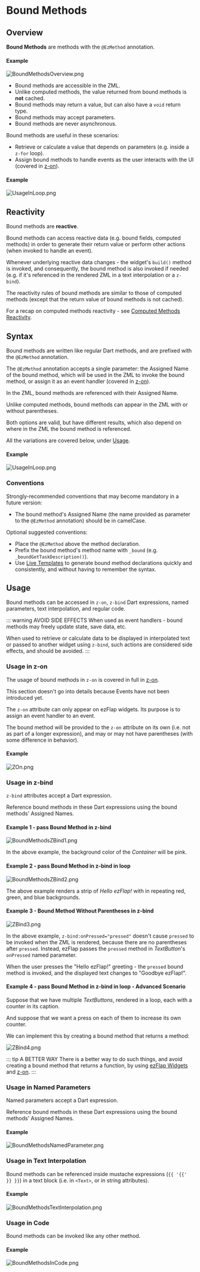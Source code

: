 
# Bound Methods

## Overview
**Bound Methods** are methods with the `@EzMethod` annotation.

#### Example
![BoundMethodsOverview.png](./assets/BoundMethodsOverview.png)

 * Bound methods are accessible in the ZML.
 * Unlike computed methods, the value returned from bound methods is **not** cached.
 * Bound methods may return a value, but can also have a `void` return type.
 * Bound methods may accept parameters.
 * Bound methods are never asynchronous.

Bound methods are useful in these scenarios:
 * Retrieve or calculate a value that depends on parameters (e.g. inside a `z-for` loop).
 * Assign bound methods to handle events as the user interacts with the UI (covered in
   [z-on](/deep-dive/events/events.html#z-on)).

#### Example
![UsageInLoop.png](./assets/UsageInLoop.png)

## Reactivity
Bound methods are **reactive**.

Bound methods can access reactive data (e.g. bound fields, computed methods) in order to generate their return value
or perform other actions (when invoked to handle an event).

Whenever underlying reactive data changes - the widget's `build()` method is invoked, and consequently, the bound
method is also invoked if needed (e.g. if it's referenced in the rendered ZML in a text interpolation or a `z-bind`).

The reactivity rules of bound methods are similar to those of computed methods (except that the return value of bound
methods is not cached).

For a recap on computed methods reactivity - see [Computed Methods Reactivity](/essentials/computed/computed.html#reactivity).


## Syntax
Bound methods are written like regular Dart methods, and are prefixed with the `@EzMethod` annotation.

The `@EzMethod` annotation accepts a single parameter: the Assigned Name of the bound method, which will be used
in the ZML to invoke the bound method, or assign it as an event handler (covered in 
[z-on](/deep-dive/events/events.html#z-on)). 

In the ZML, bound methods are referenced with their Assigned Name.

Unlike computed methods, bound methods can appear in the ZML with or without parentheses.

Both options are valid, but have different results, which also depend on where in the ZML the bound method is
referenced.

All the variations are covered below, under [Usage](#usage).

#### Example
![UsageInLoop.png](./assets/UsageInLoop.png)


### Conventions
Strongly-recommended conventions that may become mandatory in a future version:
 * The bound method's Assigned Name (the name provided as parameter to the `@EzMethod` annotation) should be in camelCase.

Optional suggested conventions:
 * Place the `@EzMethod` above the method declaration.
 * Prefix the bound method's method name with `_bound` (e.g. `_boundGetTaskDescription()`).
 * Use [Live Templates](/tooling/live-templates/live-templates.html) to generate bound method declarations quickly and
   consistently, and without having to remember the syntax.


## Usage

Bound methods can be accessed in `z-on`, `z-bind` Dart expressions, named parameters, text interpolation, and regular
code.

::: warning AVOID SIDE EFFECTS
When used as event handlers - bound methods may freely update state, save data, etc.

When used to retrieve or calculate data to be displayed in interpolated text or passed to another widget using `z-bind`,
such actions are considered side effects, and should be avoided.
:::

### Usage in z-on

The usage of bound methods in `z-on` is covered in full in [z-on](/deep-dive/events/events.html#z-on).

This section doesn't go into details because Events have not been introduced yet.

The `z-on` attribute can only appear on ezFlap widgets. Its purpose is to assign an event handler to an event.

The bound method will be provided to the `z-on` attribute on its own (i.e. not as part of a longer expression), and
may or may not have parentheses (with some difference in behavior).

#### Example
![ZOn.png](./assets/ZOn.png)


### Usage in z-bind

`z-bind` attributes accept a Dart expression.

Reference bound methods in these Dart expressions using the bound methods' Assigned Names.


#### Example 1 - pass Bound Method in z-bind
![BoundMethodsZBind1.png](./assets/BoundMethodsZBind1.png)

In the above example, the background color of the *Container* will be pink.


#### Example 2 - pass Bound Method in z-bind in loop
![BoundMethodsZBind2.png](./assets/BoundMethodsZBind2.png)

The above example renders a strip of _Hello ezFlap!_ with in repeating red, green, and blue backgrounds.


#### Example 3 - Bound Method Without Parentheses in z-bind
![ZBind3.png](./assets/ZBind3.png)

In the above example, `z-bind:onPressed="pressed"` doesn't cause `pressed` to be invoked when the ZML is rendered,
because there are no parentheses after `pressed`. Instead, ezFlap passes the `pressed` method in _TextButton_'s
`onPressed` named parameter.

When the user presses the "Hello ezFlap!" greeting - the `pressed` bound method is invoked, and the displayed text
changes to "Goodbye ezFlap!".


#### Example 4 - pass Bound Method in z-bind in loop - Advanced Scenario
Suppose that we have multiple _TextButtons_, rendered in a loop, each with a counter in its caption.

And suppose that we want a press on each of them to increase its own counter.

We can implement this by creating a bound method that returns a method:

![ZBind4.png](./assets/ZBind4.png)

::: tip A BETTER WAY
There is a better way to do such things, and avoid creating a bound method that returns a function, by using
[ezFlap Widgets](/deep-dive/core-widgets/core-widgets.html) and [z-on](/deep-dive/events/events.html#z-on).
:::


### Usage in Named Parameters
Named parameters accept a Dart expression.

Reference bound methods in these Dart expressions using the bound methods' Assigned Names.

#### Example
![BoundMethodsNamedParameter.png](./assets/BoundMethodsNamedParameter.png)


### Usage in Text Interpolation
Bound methods can be referenced inside mustache expressions (`{{ '{{' }} }}`) in a text block (i.e. in `<Text>`, or in
string attributes).

#### Example
![BoundMethodsTextInterpolation.png](./assets/BoundMethodsTextInterpolation.png)


### Usage in Code
Bound methods can be invoked like any other method.

#### Example
![BoundMethodsInCode.png](./assets/BoundMethodsInCode.png)
